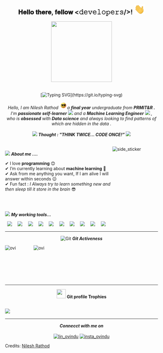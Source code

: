 <div align="center">
<h2> 𝐇𝐞𝐥𝐥𝐨 𝐭𝐡𝐞𝐫𝐞, 𝐟𝐞𝐥𝐥𝐨𝐰 <𝚍𝚎𝚟𝚎𝚕𝚘𝚙𝚎𝚛𝚜/>! <img src="https://github.com/mrNileshRathod/mrnileshrathod/blob/main/gif/Hi.gif" width="35px"></h2>
  <img src="https://media.giphy.com/media/M9gbBd9nbDrOTu1Mqx/giphy.gif" width="200" height="200"><br><br>
  
[![Typing SVG](https://readme-typing-svg.herokuapp.com?font=Architects+Daughter&color=7AF79A&size=30&lines=Hey!+Delevoper!;I'm+a+Java+Developer+...;I+love+Machine+Learning+....;I+love+Data+Science+....;)](https://git.io/typing-svg)
</div>

<!-- Discription Section -->
<p align="center">
  <em>
    Hello, I am Nilesh Rathod <img src="https://github.com/mrNileshRathod/mrnileshrathod/blob/main/gif/smart.gif" width="25px">a <b>final year</b> undergraduate from <b>PRMIT&R .</b><br>
    I'm <b>passionate self-learner</b> <img src="https://github.com/TheDudeThatCode/TheDudeThatCode/blob/master/Assets/Developer.gif" width="30px"> and a <b>Machine Learning Engineer</b>&nbsp;<img src="https://github.com/TheDudeThatCode/TheDudeThatCode/blob/master/Assets/Designer.gif" width="36px">&nbsp,<br>who is <b>obsessed</b>
    with <b>Data science</b> and always looking to find patterns of which are hidden in the data .
  </em> 
  <br><br>
  <img src="https://media.giphy.com/media/gH3LO09IOiZIqePwv9/giphy.gif" width="50" /> <b><i align="center">Thought : "THINK TWICE... CODE ONCE!”</i></b> <img src="https://media.giphy.com/media/qjqUcgIyRjsl2/giphy.gif" width="70" />
</p><br>

<!-- About Section -->
<img align="right" width=150px height=180px alt="side_sticker" src="https://media.giphy.com/media/TEnXkcsHrP4YedChhA/giphy.gif" />

<img src="https://media.giphy.com/media/iY8CRBdQXODJSCERIr/giphy.gif" width="30">&nbsp;***About me ....***

✔ I love **programming** 😊<br>
✔ I’m currently learning about **machine learning** 🥰<br>
✔ Ask from me anything you want, If I am alive I will answer within seconds 😉<br>
✔ Fun fact : *I Always try to learn something new and then sleep till it store in the brain* 😎<br><br><br><br>

<!-- Tool Section --> 
<img src="https://media.giphy.com/media/iY8CRBdQXODJSCERIr/giphy.gif" width="30">&nbsp;***My working tools...***
<p align="left">
  <code> <img src="https://img.icons8.com/color/50/000000/c-programming.png"> </code> 
  <code> <img src="https://img.icons8.com/color/50/000000/c-plus-plus-logo.png"> </code>
  <code> <img src="https://img.icons8.com/color/50/000000/java-coffee-cup-logo--v2.png"/> </code>
  <code> <img src="https://img.icons8.com/color/48/000000/python--v2.png"/> </code>
  <code> <img src="https://img.icons8.com/color/50/000000/html-5--v1.png"/> </code>
  <code> <img height="50" src="https://www.vectorlogo.zone/logos/netlifyapp_watercss/netlifyapp_watercss-ar21.svg"> </code>
  <code> <img src="https://img.icons8.com/color/50/000000/bootstrap.png"> </code>
  <code> <img height="50" src="https://www.vectorlogo.zone/logos/mysql/mysql-ar21.svg"> </code>
  <code> <img height="50" src="https://www.vectorlogo.zone/logos/jupyter/jupyter-ar21.svg"> </code>
  <code> <img height="50" src="https://www.vectorlogo.zone/logos/pocoo_flask/pocoo_flask-ar21.svg"> </code>
 </p>
<hr>

<!-- Git Stat Section -->
<p align="center">
  <img src="https://media.giphy.com/media/W5eoZHPpUx9sapR0eu/giphy.gif" width="40" height="40" alt="Git"/>&nbsp;<i><b>Git Activeness</b></i></p>

<p><img align="left" src="https://github-readme-stats.vercel.app/api/top-langs?username=mrnileshrathod&show_icons=true&locale=en&layout=compact&theme=chartreuse-dark" alt="ovi" /></p><p>&nbsp;<img align="right" src="https://github-readme-stats.vercel.app/api?username=mrnileshrathod&show_icons=true&locale=en&theme=chartreuse-dark" alt="ovi" width="410" /></p>
<br><br><br><br><br>
<hr>

<!-- Git Trophy Section -->
<p align="center"><img src="https://media.giphy.com/media/QaMcXSekUWx7aogAUr/giphy.gif" width="30" height="30" />&nbsp;<b>Git profile Trophies</b></p><br>
<img src="https://github-profile-trophy.vercel.app/?username=mrnileshrathod&theme=juicyfresh&no-bg=true" />
<hr>

<!-- Follow me section -->
<p align="center"><i><b>Connecct with me on</b></i><br><br>
<a href="https://www.linkedin.com/in/mr-nileshrathod/" target="blank"><img align="center" src="https://image.flaticon.com/icons/png/128/174/174857.png" alt="lin_ovindu" height="40" width="40" /></a>
<a href="https://www.instagram.com/_mr_nileshrathod/" target="blank"><img align="center" src="https://image.flaticon.com/icons/png/128/174/174855.png" alt="insta_ovindu" height="40" width="40" /></a>
</p>

Credits: [Nilesh Rathod](https://github.com/mrnileshrathod)
